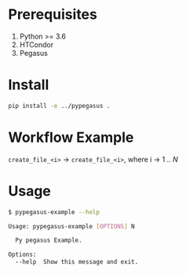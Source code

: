 # Prerequisites

1. Python >= 3.6
1. HTCondor
1. Pegasus

# Install

```sh
pip install -e ../pypegasus .
```

# Workflow Example

`create_file_<i>` &#8594; `create_file_<i>`, where i &#8594; 1 .. *N*

# Usage

```sh
$ pypegasus-example --help

Usage: pypegasus-example [OPTIONS] N

  Py pegasus Example.

Options:
  --help  Show this message and exit.
```
